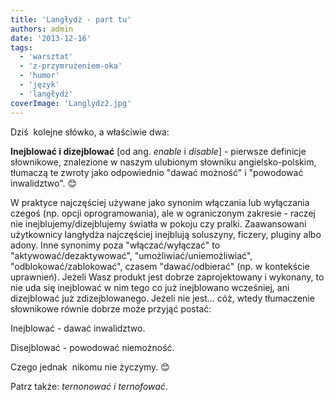 ```yaml
---
title: 'Langłydż - part tu'
authors: admin
date: '2013-12-16'
tags:
  - 'warsztat'
  - 'z-przymrużeniem-oka'
  - 'humor'
  - 'język'
  - 'langłydż'
coverImage: 'Langlydz2.jpg'
---
```


Dziś  kolejne słówko, a właściwie dwa:

<!--truncate-->

**Inejblować i dizejblować** \[od ang. _enable_ i _disable_\] - pierwsze
definicje słownikowe, znalezione w naszym ulubionym słowniku angielsko-polskim,
tłumaczą te zwroty jako odpowiednio "dawać możność" i "powodować inwalidztwo".
😊

W praktyce najczęściej używane jako synonim włączania lub wyłączania czegoś (np.
opcji oprogramowania), ale w ograniczonym zakresie - raczej nie
inejblujemy/dizejblujemy światła w pokoju czy pralki. Zaawansowani użytkownicy
langłydża najczęściej inejblują soluszyny, ficzery, pluginy albo adony. Inne
synonimy poza "włączać/wyłączać" to "aktywować/dezaktywować",
"umożliwiać/uniemożliwiać", "odblokować/zablokować", czasem "dawać/odbierać"
(np. w kontekście uprawnień). Jeżeli Wasz produkt jest dobrze zaprojektowany i
wykonany, to nie uda się inejblować w nim tego co już inejblowano wcześniej, ani
dizejblować już zdizejblowanego. Jeżeli nie jest... cóż, wtedy tłumaczenie
słownikowe równie dobrze może przyjąć postać:

Inejblować - dawać inwalidztwo.

Disejblować - powodować niemożność.

Czego jednak  nikomu nie życzymy. 😊

Patrz także: _ternonować i ternofować_.
